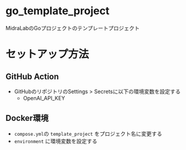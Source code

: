 # go_template_project
MidraLabのGoプロジェクトのテンプレートプロジェクト

# セットアップ方法

## GitHub Action
* GitHubのリポジトリのSettings > Secretsに以下の環境変数を設定する
    * OpenAI_API_KEY

## Docker環境
* `compose.yml`の `template_project` をプロジェクト名に変更する
* `environment` に環境変数を設定する
